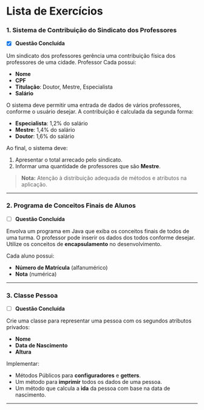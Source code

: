 # Lista de Exercícios

### 1. Sistema de Contribuição do Sindicato dos Professores
- [x] **Questão Concluída** <!-- Troque para [] quando não concluída -->

Um sindicato dos professores gerência uma contribuição física dos professores de uma cidade. Professor Cada possui:
- **Nome**
- **CPF**
- **Titulação**: Doutor, Mestre, Especialista
- **Salário**

O sistema deve permitir uma entrada de dados de vários professores, conforme o usuário desejar. A contribuição é calculada da segunda forma:
- **Especialista**: 1,2% do salário
- **Mestre**: 1,4% do salário
- **Doutor**: 1,6% do salário

Ao final, o sistema deve:
1. Apresentar o total arrecado pelo sindicato.
2. Informar uma quantidade de professores que são **Mestre**.

> **Nota:** Atenção à distribuição adequada de métodos e atributos na aplicação.

---

### 2. Programa de Conceitos Finais de Alunos
- [ ] **Questão Concluída**

Envolva um programa em Java que exiba os conceitos finais de todos de uma turma. O professor pode inserir os dados dos todos conforme desejar.  
Utilize os conceitos de **encapsulamento** no desenvolvimento.

Cada aluno possui:
- **Número de Matrícula** (alfanumérico)
- **Nota** (numérica)

---

### 3. Classe Pessoa
- [ ] **Questão Concluída**

Crie uma classe para representar uma pessoa com os segundos atributos privados:
- **Nome**
- **Data de Nascimento**
- **Altura**

Implementar:
- Métodos Públicos para **configuradores** e **getters**.
- Um método para **imprimir** todos os dados de uma pessoa.
- Um método que calcula a **ida** da pessoa com base na data de nascimento.

---
